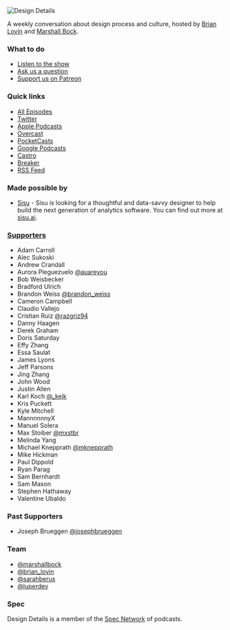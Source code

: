 ![Design Details](./static/img/dd-wide.png)

A weekly conversation about design process and culture, hosted by [Brian Lovin](https://twitter.com/brian_lovin) and [Marshall Bock](https://twitter.com/marshallbock).

### What to do
- [Listen to the show](https://spec.fm/podcasts/design-details)
- [Ask us a question](https://github.com/specfm/design-details/issues/new)
- [Support us on Patreon](https://patreon.com/designdetails)

### Quick links
- [All Episodes](https://spec.fm/podcasts/design-details)
- [Twitter](https://twitter.com/designdetailsfm)
- [Apple Podcasts](https://geo.itunes.apple.com/ca/podcast/feed/id947191070)
- [Overcast](https://overcast.fm/itunes947191070)
- [PocketCasts](http://pca.st/itunes/947191070)
- [Google Podcasts](https://play.google.com/music/m/Iyvjpq3k44ux2azsmvlxe3cc5by?t=Design_Details)
- [Castro](https://castro.fm/itunes/947191070)
- [Breaker](https://www.breaker.audio/design-details)
- [RSS Feed](http://simplecast.fm/podcasts/1034/rss)

### Made possible by
- [Sisu](https://sisu.ai) - Sisu is looking for a thoughtful and data-savvy designer to help build the next generation of analytics software. You can find out more at [sisu.ai](https://sisu.ai).

### [Supporters](https://patreon.com/designdetails)
- Adam Carroll
- Alec Sukoski
- Andrew Crandall
- Aurora Pleguezuelo [@auareyou](https://twitter.com/auareyou)
- Bob Weisbecker
- Bradford Ulrich
- Brandon Weiss [@brandon_weiss](https://twitter.com/brandon_weiss)
- Cameron Campbell
- Claudio Vallejo
- Cristian Ruiz [@razgriz94](https://twitter.com/razgriz94)
- Danny Haagen
- Derek Graham
- Doris Saturday
- Effy Zhang
- Essa Saulat
- James Lyons
- Jeff Parsons
- Jing Zhang
- John Wood
- Justin Allen
- Karl Koch [@_kejk](https://twitter.com/_kejk)
- Kris Puckett
- Kyle Mitchell
- MannnnnnyX
- Manuel Solera
- Max Stoiber [@mxstbr](https://twitter.com/mxstbr)
- Melinda Yang
- Michael Knepprath [@mknepprath](https://twitter.com/mknepprath)
- Mike Hickman
- Paul Dippold
- Ryan Parag
- Sam Bernhardt
- Sam Mason
- Stephen Hathaway
- Valentine Ubaldo

### Past Supporters
- Joseph Brueggen [@josephbrueggen](https://twitter.com/josephbrueggen)

### Team
- [@marshallbock](https://twitter.com/marshallbock)
- [@brian_lovin](https://twitter.com/brian_lovin)
- [@sarahberus](https://twitter.com/sarahberus)
- [@luperdev](https://twitter.com/luperdev)

### Spec
Design Details is a member of the [Spec Network](https://spec.fm/) of podcasts.
